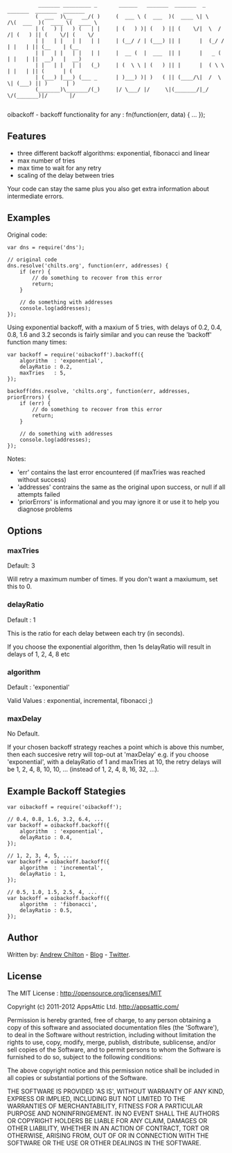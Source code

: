 ```
          _______ _________ _       ______   _______  _______  _        _______  _______  _______ 
         (  ___  )\__   __/( )     (  ___ \ (  ___  )(  ____ \| \    /\(  ___  )(  ____ \(  ____ \
         | (   ) |   ) (   | |     | (   ) )| (   ) || (    \/|  \  / /| (   ) || (    \/| (    \/
         | |   | |   | |   | |     | (__/ / | (___) || |      |  (_/ / | |   | || (__    | (__    
         | |   | |   | |   | |     |  __ (  |  ___  || |      |   _ (  | |   | ||  __)   |  __)   
         | |   | |   | |   (_)     | (  \ \ | (   ) || |      |  ( \ \ | |   | || (      | (      
         | (___) |___) (___ _      | )___) )| )   ( || (____/\|  /  \ \| (___) || )      | )      
         (_______)\_______/(_)     |/ \___/ |/     \|(_______/|_/    \/(_______)|/       |/       
                                                                                                  
```

oibackoff - backoff functionality for any : fn(function(err, data) { ... });

## Features ##

* three different backoff algorithms: exponential, fibonacci and linear
* max number of tries
* max time to wait for any retry
* scaling of the delay between tries

Your code can stay the same plus you also get extra information about intermediate errors.

## Examples ##

Original code:

```
var dns = require('dns');

// original code
dns.resolve('chilts.org', function(err, addresses) {
    if (err) {
        // do something to recover from this error
        return;
    }

    // do something with addresses
    console.log(addresses);
});

```

Using exponential backoff, with a maxium of 5 tries, with delays of 0.2, 0.4, 0.8, 1.6 and 3.2 seconds is fairly
similar and you can reuse the 'backoff' function many times:

```
var backoff = require('oibackoff').backoff({
    algorithm  : 'exponential',
    delayRatio : 0.2,
    maxTries   : 5,
});

backoff(dns.resolve, 'chilts.org', function(err, addresses, priorErrors) {
    if (err) {
        // do something to recover from this error
        return;
    }

    // do something with addresses
    console.log(addresses);
});
```

Notes:

* 'err' contains the last error encountered (if maxTries was reached without success)
* 'addresses' contrains the same as the original upon success, or null if all attempts failed
* 'priorErrors' is informational and you may ignore it or use it to help you diagnose problems

## Options ##

### maxTries ###

Default: 3

Will retry a maximum number of times. If you don't want a maxiumum, set this to 0.

### delayRatio ###

Default : 1

This is the ratio for each delay between each try (in seconds).

If you choose the exponential algorithm, then 1s delayRatio will result in delays of 1, 2, 4, 8 etc

### algorithm ###

Default : 'exponential'

Valid Values : exponential, incremental, fibonacci ;)

### maxDelay ###

No Default.

If your chosen backoff strategy reaches a point which is above this number, then each succesive retry will top-out at
'maxDelay' e.g. if you choose 'exponential', with a delayRatio of 1 and maxTries at 10, the retry delays will be 1, 2,
4, 8, 10, 10, ... (instead of 1, 2, 4, 8, 16, 32, ...).

## Example Backoff Stategies ##

```
var oibackoff = require('oibackoff');

// 0.4, 0.8, 1.6, 3.2, 6.4, ...
var backoff = oibackoff.backoff({
    algorithm  : 'exponential',
    delayRatio : 0.4,
});

// 1, 2, 3, 4, 5, ...
var backoff = oibackoff.backoff({
    algorithm  : 'incremental',
    delayRatio : 1,
});

// 0.5, 1.0, 1.5, 2.5, 4, ...
var backoff = oibackoff.backoff({
    algorithm  : 'fibonacci',
    delayRatio : 0.5,
});
```

## Author ##

Written by: [Andrew Chilton](http://chilts.org/) - [Blog](http://chilts.org/blog/) -
[Twitter](https://twitter.com/andychilton).

## License ##

The MIT License : http://opensource.org/licenses/MIT

Copyright (c) 2011-2012 AppsAttic Ltd. http://appsattic.com/

Permission is hereby granted, free of charge, to any person obtaining a copy of this software and associated
documentation files (the 'Software'), to deal in the Software without restriction, including without limitation the
rights to use, copy, modify, merge, publish, distribute, sublicense, and/or sell copies of the Software, and to permit
persons to whom the Software is furnished to do so, subject to the following conditions:

The above copyright notice and this permission notice shall be included in all copies or substantial portions of the
Software.

THE SOFTWARE IS PROVIDED 'AS IS', WITHOUT WARRANTY OF ANY KIND, EXPRESS OR IMPLIED, INCLUDING BUT NOT LIMITED TO THE
WARRANTIES OF MERCHANTABILITY, FITNESS FOR A PARTICULAR PURPOSE AND NONINFRINGEMENT. IN NO EVENT SHALL THE AUTHORS OR
COPYRIGHT HOLDERS BE LIABLE FOR ANY CLAIM, DAMAGES OR OTHER LIABILITY, WHETHER IN AN ACTION OF CONTRACT, TORT OR
OTHERWISE, ARISING FROM, OUT OF OR IN CONNECTION WITH THE SOFTWARE OR THE USE OR OTHER DEALINGS IN THE SOFTWARE.
